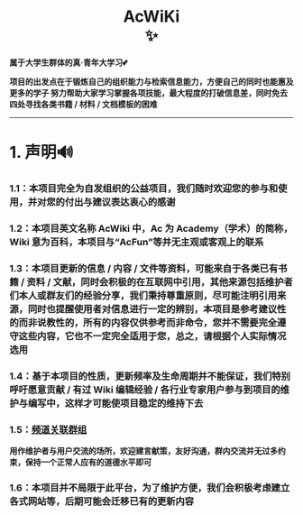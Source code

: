 #                                                                                                                                                                 <center>AcWiKi<center>✨
**属于大学生群体的真·青年大学习💕**

**项目的出发点在于锻炼自己的组织能力与检索信息能力，方便自己的同时也能惠及更多的学子
努力帮助大家学习掌握各项技能，最大程度的打破信息差，同时免去四处寻找各类书籍 / 材料 / 文档模板的困难**
***
# 1. 声明🔊

### 1.1：本项目完全为自发组织的公益项目，我们随时欢迎您的参与和使用，并对您的付出与建议表达衷心的感谢

### 1.2：本项目英文名称 AcWiki 中，Ac 为 Academy（学术）的简称，Wiki 意为百科，本项目与“AcFun”等并无主观或客观上的联系

### 1.3：本项目更新的信息 / 内容 / 文件等资料，可能来自于各类已有书籍 / 资料 / 文献，同时会积极的在互联网中引用，其他来源包括维护者们本人或群友们的经验分享，我们秉持尊重原则，尽可能注明引用来源，同时也提醒使用者对信息进行一定的辨别，本项目是参考建议性的而非说教性的，所有的内容仅供参考而非命令，您并不需要完全遵守这些内容，它也不一定完全适用于您，总之，请根据个人实际情况选用

### 1.4：基于本项目的性质，更新频率及生命周期并不能保证，我们特别呼吁愿意贡献 / 有过 Wiki 编辑经验 / 各行业专家用户参与到项目的维护与编写中，这样才可能使项目稳定的维持下去

### 1.5：[频道关联群组](https://t.me/AcFourm)
**用作维护者与用户交流的场所，欢迎建言献策，友好沟通，群内交流并无过多约束，保持一个正常人应有的道德水平即可**

### 1.6：本项目并不局限于此平台，为了维护方便，我们会积极考虑建立各式网站等，后期可能会迁移已有的更新内容

